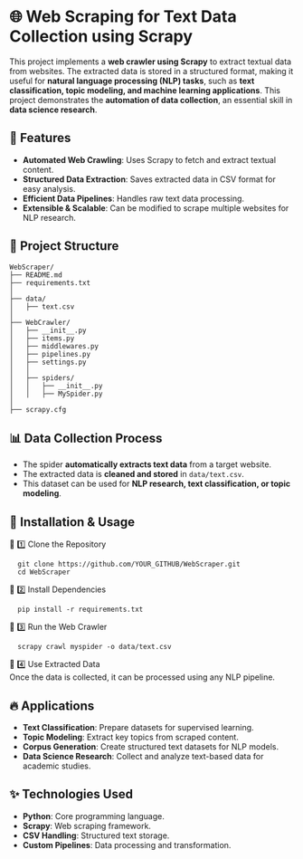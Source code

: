 # 🌐 Web Scraping for Text Data Collection using Scrapy

This project implements a **web crawler using Scrapy** to extract textual data from websites. The extracted data is stored in a structured format, making it useful for **natural language processing (NLP) tasks**, such as **text classification, topic modeling, and machine learning applications**. This project demonstrates the **automation of data collection**, an essential skill in **data science research**.

## 📌 Features
- **Automated Web Crawling**: Uses Scrapy to fetch and extract textual content.
- **Structured Data Extraction**: Saves extracted data in CSV format for easy analysis.
- **Efficient Data Pipelines**: Handles raw text data processing.
- **Extensible & Scalable**: Can be modified to scrape multiple websites for NLP research.

## 📂 Project Structure
    WebScraper/
    ├── README.md                   
    ├── requirements.txt            
    │
    ├── data/                        
    │   ├── text.csv                
    │
    ├── WebCrawler/        
    │   ├── __init__.py               
    │   ├── items.py                 
    │   ├── middlewares.py         
    │   ├── pipelines.py              
    │   ├── settings.py             
    │   │
    │   ├── spiders/                 
    │   │   ├── __init__.py           
    │   │   ├── MySpider.py           
    │
    ├── scrapy.cfg                    

## 📊 Data Collection Process
- The spider **automatically extracts text data** from a target website.
- The extracted data is **cleaned and stored** in `data/text.csv`.
- This dataset can be used for **NLP research, text classification, or topic modeling**.

## 🚀 Installation & Usage
  🔹 1️⃣ Clone the Repository
    
      git clone https://github.com/YOUR_GITHUB/WebScraper.git
      cd WebScraper
      
  🔹 2️⃣ Install Dependencies
    
      pip install -r requirements.txt
  
  🔹 3️⃣ Run the Web Crawler
      
      scrapy crawl myspider -o data/text.csv

  🔹 4️⃣ Use Extracted Data  
  Once the data is collected, it can be processed using any NLP pipeline.

## 🔥 Applications
  - **Text Classification**: Prepare datasets for supervised learning.
  - **Topic Modeling**: Extract key topics from scraped content.
  - **Corpus Generation**: Create structured text datasets for NLP models.
  - **Data Science Research**: Collect and analyze text-based data for academic studies.

## ✨ Technologies Used
- **Python**: Core programming language.
- **Scrapy**: Web scraping framework.
- **CSV Handling**: Structured text storage.
- **Custom Pipelines**: Data processing and transformation.

